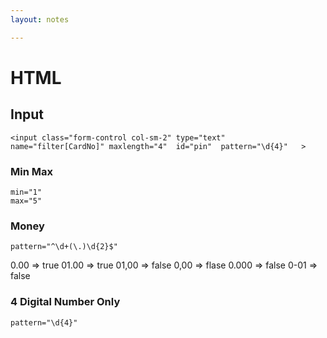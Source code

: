 ```yaml
---
layout: notes

---
```


#   HTML 
##  Input 
```
<input class="form-control col-sm-2" type="text"  name="filter[CardNo]" maxlength="4"  id="pin"  pattern="\d{4}"   >
```
### Min Max 
```
min="1" 
max="5"
```
### Money 
```
pattern="^\d+(\.)\d{2}$" 
```
0.00  => true
01.00 => true
01,00 => false
0,00  => flase
0.000 => false
0-01  => false
### 4 Digital Number Only 
```
pattern="\d{4}"
```
